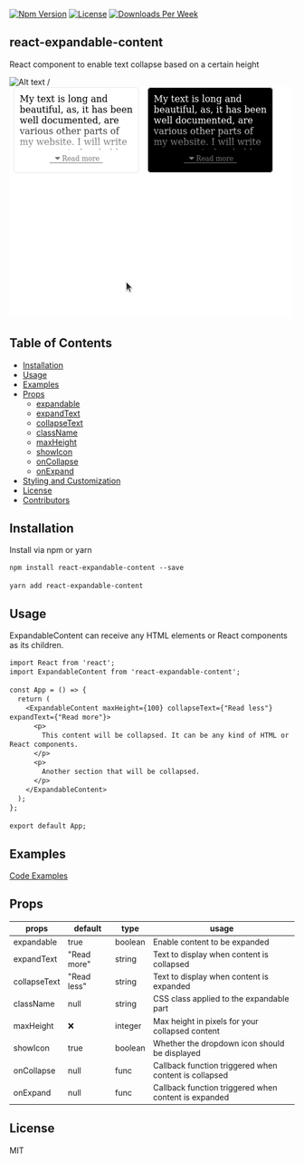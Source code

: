 [![Npm Version](https://img.shields.io/npm/v/react-expandable-content.svg?style=flat-square)](https://www.npmjs.com/package/react-expandable-content) [![License](https://img.shields.io/npm/l/react-expandable-content.svg?style=flat-square)](https://github.com/Logora/react-expandable-content/blob/master/LICENSE.md) [![Downloads Per Week](https://img.shields.io/npm/dw/react-expandable-content.svg?style=flat-square)](https://npmcharts.com/compare/react-expandable-content)

## react-expandable-content
React component to enable text collapse based on a certain height

![Alt text](react-expandable-content.gif) / ![](example.gif)

## Table of Contents

- [Installation](#installation)
- [Usage](#usage)
- [Examples](#examples)
- [Props](#props)
  - [expandable](#expandable)
  - [expandText](#expandtext)
  - [collapseText](#collapsetext)
  - [className](#classname)
  - [maxHeight](#maxheight)
  - [showIcon](#showIcon)
  - [onCollapse](#oncollapse)
  - [onExpand](#onexpand)
- [Styling and Customization](#styling-and-customization)
- [License](#license)
- [Contributors](#contributors)

## Installation

Install via npm or yarn

```
npm install react-expandable-content --save

yarn add react-expandable-content
```

## Usage

ExpandableContent can receive any HTML elements or React components as its children.

```
import React from 'react';
import ExpandableContent from 'react-expandable-content';

const App = () => {
  return (
    <ExpandableContent maxHeight={100} collapseText={"Read less"} expandText={"Read more"}>
      <p>
        This content will be collapsed. It can be any kind of HTML or React components.
      </p>
      <p>
        Another section that will be collapsed.
      </p>
    </ExpandableContent>
  );
};

export default App;
```

## Examples

[Code Examples](https://github.com/Logora/react-expandable-content/blob/master/examples/default.js)

## Props

| props  	| default  	|  type 	| usage |
|---	|---	|---	|---  |
|  expandable	|  true 	| boolean 	| Enable content to be expanded    |
|  expandText 	|  "Read more" 	|  string 	|  Text to display when content is collapsed    |
|  collapseText 	|   "Read less"	|  string 	| Text to display when content is expanded    |
|  className 	|   null	|  string 	| CSS class applied to the expandable part |
|  maxHeight 	|   :x:	|  integer 	| Max height in pixels for your collapsed content  |
|  showIcon 	|   true	|  boolean 	| Whether the dropdown icon should be displayed    |
|  onCollapse 	|  null 	|  func 	| Callback function triggered when content is collapsed    |
|  onExpand 	|   null	|  func 	| Callback function triggered when content is expanded     |

## License

MIT
